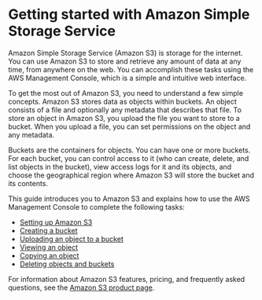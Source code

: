 # Getting started with Amazon Simple Storage Service<a name="GetStartedWithS3"></a>

Amazon Simple Storage Service \(Amazon S3\) is storage for the internet\. You can use Amazon S3 to store and retrieve any amount of data at any time, from anywhere on the web\. You can accomplish these tasks using the AWS Management Console, which is a simple and intuitive web interface\. 

To get the most out of Amazon S3, you need to understand a few simple concepts\. Amazon S3 stores data as objects within buckets\. An object consists of a file and optionally any metadata that describes that file\. To store an object in Amazon S3, you upload the file you want to store to a bucket\. When you upload a file, you can set permissions on the object and any metadata\. 

Buckets are the containers for objects\. You can have one or more buckets\. For each bucket, you can control access to it \(who can create, delete, and list objects in the bucket\), view access logs for it and its objects, and choose the geographical region where Amazon S3 will store the bucket and its contents\.

This guide introduces you to Amazon S3 and explains how to use the AWS Management Console to complete the following tasks:
+ [Setting up Amazon S3](SigningUpforS3.md)
+ [Creating a bucket](CreatingABucket.md)
+ [Uploading an object to a bucket](PuttingAnObjectInABucket.md)
+ [Viewing an object](OpeningAnObject.md)
+ [Copying an object](CopyingAnObject.md)
+ [Deleting objects and buckets](DeletingAnObjectandBucket.md)

For information about Amazon S3 features, pricing, and frequently asked questions, see the [Amazon S3 product page](https://aws.amazon.com/s3/)\.